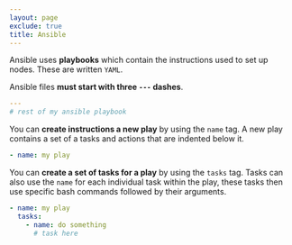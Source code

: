 ```yaml
---
layout: page
exclude: true
title: Ansible
---
```


Ansible uses **playbooks** which contain the instructions used to set up nodes. These are written `YAML`.

Ansible files **must start with three `---` dashes**.
```yaml
---
# rest of my ansible playbook
```

You can **create instructions a new play** by using the `name` tag. A new play contains a set of a tasks and actions that are indented below it.
```yaml
- name: my play
```

You can **create a set of tasks for a play** by using the `tasks` tag. Tasks can also use the `name` for each individual task within the play, these tasks then use specific bash commands followed by their arguments.
```yaml
- name: my play
  tasks:
    - name: do something
      # task here
```


<!--stackedit_data:
eyJoaXN0b3J5IjpbMTY5MDg3MTc5OCwtMzM2MzcyMzQ0XX0=
-->
